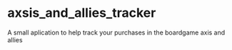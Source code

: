 # axsis_and_allies_tracker
A small aplication to help track your purchases in the boardgame axis and allies
